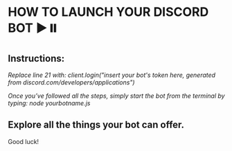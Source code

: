 # HOW TO LAUNCH YOUR DISCORD BOT ▶️⏸️

## Instructions:

*Replace line 21 with:
client.login("insert your bot's token here, generated from discord.com/developers/applications")*

*Once you’ve followed all the steps, simply start the bot from the terminal by typing:
node yourbotname.js*
                                                                                                                                                                                                                                                                                 
                                                                                                                                                                                                                                                                            
                                                                                                                                                                                                                                                                             
                                                                                                                                                                                                                                                                             
                                                                                                                                                                                                                                                                               
## Explore all the things your bot can offer.

Good luck!
